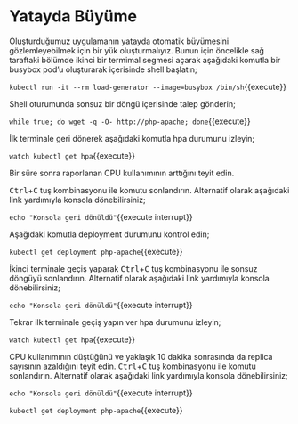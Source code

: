 # Yatayda Büyüme

Oluşturduğumuz uygulamanın yatayda otomatik büyümesini gözlemleyebilmek için bir yük oluşturmalıyız. Bunun için öncelikle sağ taraftaki bölümde ikinci bir termimal segmesi açarak aşağıdaki komutla bir busybox pod’u oluşturarak içerisinde shell başlatın;

`kubectl run -it --rm load-generator --image=busybox /bin/sh`{{execute}}

Shell oturumunda sonsuz bir döngü içerisinde talep gönderin;

`while true; do wget -q -O- http://php-apache; done`{{execute}}

İlk terminale geri dönerek aşağıdaki komutla hpa durumunu izleyin;

`watch kubectl get hpa`{{execute}}

Bir süre sonra raporlanan CPU kullanımının arttığını teyit edin.

<kbd>Ctrl</kbd>+<kbd>C</kbd> tuş kombinasyonu ile komutu sonlandırın. Alternatif olarak aşağıdaki link yardımıyla konsola dönebilirsiniz;

`echo "Konsola geri dönüldü"`{{execute interrupt}}

Aşağıdaki komutla deployment durumunu kontrol edin;

`kubectl get deployment php-apache`{{execute}}

İkinci terminale geçiş yaparak <kbd>Ctrl</kbd>+<kbd>C</kbd> tuş kombinasyonu ile sonsuz döngüyü sonlandırın. Alternatif olarak aşağıdaki link yardımıyla konsola dönebilirsiniz;

`echo "Konsola geri dönüldü"`{{execute interrupt}}

Tekrar ilk terminale geçiş yapın ver hpa durumunu izleyin;

`watch kubectl get hpa`{{execute}}

CPU kullanımının düştüğünü ve yaklaşık 10 dakika sonrasında da replica sayısının azaldığını teyit edin. <kbd>Ctrl</kbd>+<kbd>C</kbd> tuş kombinasyonu ile komutu sonlandırın. Alternatif olarak aşağıdaki link yardımıyla konsola dönebilirsiniz;

`echo "Konsola geri dönüldü"`{{execute interrupt}}

`kubectl get deployment php-apache`{{execute}}
